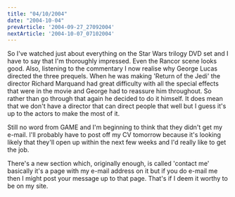 ```yaml
---
title: "04/10/2004"
date: "2004-10-04"
prevArticle: '2004-09-27_27092004'
nextArticle: '2004-10-07_07102004'
---
```

So I've watched just about everything on the Star Wars trilogy DVD set and I have to say that I'm thoroughly impressed. Even the Rancor scene looks good. Also, listening to the commentary I now realise why George Lucas directed the three prequels. When he was making 'Return of the Jedi' the director Richard Marquand had great difficulty with all the special effects that were in the movie and George had to reassure him throughout. So rather than go through that again he decided to do it himself. It does mean that we don't have a director that can direct people that well but I guess it's up to the actors to make the most of it.

Still no word from GAME and I'm beginning to think that they didn't get my e-mail. I'll probably have to post off my CV tomorrow because it's looking likely that they'll open up within the next few weeks and I'd really like to get the job.

There's a new section which, originally enough, is called 'contact me' basically it's a page with my e-mail address on it but if you do e-mail me then I might post your message up to that page. That's if I deem it worthy to be on my site.